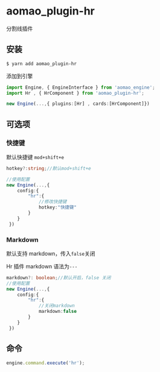 # aomao_plugin-hr

分割线插件

## 安装

```bash
$ yarn add aomao_plugin-hr
```

添加到引擎

```ts
import Engine, { EngineInterface } from 'aomao_engine';
import Hr , { HrComponent } from 'aomao_plugin-hr';

new Engine(...,{ plugins:[Hr] , cards:[HrComponent]})
```

## 可选项

### 快捷键

默认快捷键 `mod+shift+e`

```ts
hotkey?:string;//默认mod+shift+e

//使用配置
new Engine(...,{
    config:{
        "hr":{
            //修改快捷键
            hotkey:"快捷键"
        }
    }
 })
```

### Markdown

默认支持 markdown，传入`false`关闭

Hr 插件 markdown 语法为`---`

```ts
markdown?: boolean;//默认开启，false 关闭
//使用配置
new Engine(...,{
    config:{
        "hr":{
            //关闭markdown
            markdown:false
        }
    }
 })
```

## 命令

```ts
engine.command.execute('hr');
```
